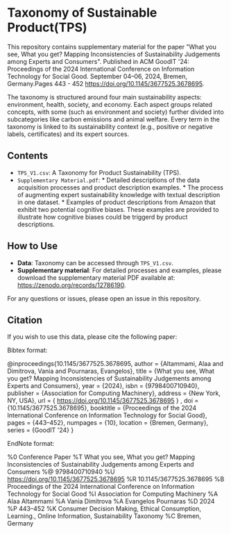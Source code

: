 # Taxonomy of Sustainable Product(TPS)

This repository contains supplementary material for the paper "What you see, What you get? Mapping Inconsistencies of Sustainability
Judgements among Experts and Consumers". Published in ACM GoodIT '24: Proceedings of the 2024 International Conference on Information Technology for Social Good. September 04–06, 2024, Bremen, Germany.Pages 443 - 452
https://doi.org/10.1145/3677525.3678695.

The taxonomy is structured around four main sustainability aspects: environment, health, society, and economy. Each aspect groups related concepts, with some (such as environment and society) further divided into subcategories like carbon emissions and animal welfare. Every term in the taxonomy is linked to its sustainability context (e.g., positive or negative labels, certificates) and its expert sources.

## Contents

- `TPS_V1.csv`: A Taxonomy for Product Sustainability (TPS).
- `Supplementary Material.pdf`:
       * Detailed descriptions of the data acquisition processes and product description examples.
       * The process of augmenting expert sustainability knowledge with textual description in one dataset.
       * Examples of product descriptions from Amazon that exhibit two potential cognitive biases. These examples are provided to illustrate how cognitive biases could be triggerd by product descriptions.

## How to Use

- **Data**: Taxonomy can be accessed through `TPS_V1.csv`.
- **Supplementary material**: For detailed processes and examples, please download the supplementary material PDF available at: https://zenodo.org/records/12786190.

For any questions or issues, please open an issue in this repository.

## Citation
If you wish to use this data, please cite the following paper:

Bibtex format:

@inproceedings{10.1145/3677525.3678695,
author = {Altammami, Alaa and Dimitrova, Vania and Pournaras, Evangelos},
title = {What you see, What you get? Mapping Inconsistencies of Sustainability Judgements among Experts and Consumers},
year = {2024},
isbn = {9798400710940},
publisher = {Association for Computing Machinery},
address = {New York, NY, USA},
url = { https://doi.org/10.1145/3677525.3678695 } ,
doi = {10.1145/3677525.3678695},
booktitle = {Proceedings of the 2024 International Conference on Information Technology for Social Good},
pages = {443–452},
numpages = {10},
location = {Bremen, Germany},
series = {GoodIT '24}
}

EndNote format:

%0 Conference Paper
%T What you see, What you get? Mapping Inconsistencies of Sustainability Judgements among Experts and Consumers
%@ 9798400710940
%U https://doi.org/10.1145/3677525.3678695
%R 10.1145/3677525.3678695
%B Proceedings of the 2024 International Conference on Information Technology for Social Good
%I Association for Computing Machinery
%A Alaa Altammami
%A Vania Dimitrova
%A Evangelos Pournaras
%D 2024
%P 443–452
%K Consumer Decision Making, Ethical Consumption, Learning., Online Information, Sustainability Taxonomy
%C Bremen, Germany


